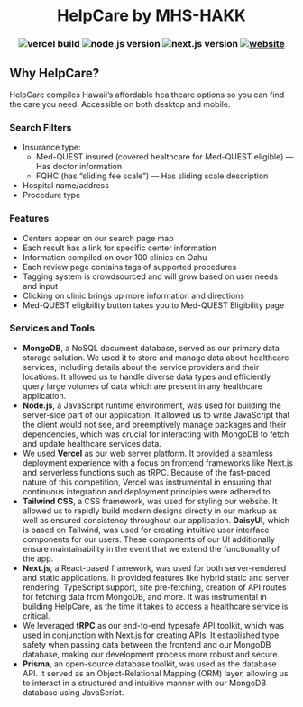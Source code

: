 
<h1 align="center">HelpCare by MHS-HAKK

<h3 align="center">
<img src="https://img.shields.io/badge/vercel_build-success-light_green?logo=vercel
" alt="vercel build"/>
<img src="https://img.shields.io/badge/node.js-20.9.0-026e00?logo=nodedotjs
" alt="node.js version"/>
<img src="https://img.shields.io/badge/next.js-14.0.2-000?logo=nextdotjs
" alt="next.js version"/>
<a href="https://mhs-hakk.vercel.app"><img src="https://img.shields.io/badge/mhs--hakk.vercel.app-blue
" alt="website"/></a>

## Why HelpCare?

HelpCare compiles Hawaii’s affordable healthcare options so you can find the care you need. Accessible on both desktop and mobile.

### Search Filters

- Insurance type:
  - Med-QUEST insured (covered healthcare for Med-QUEST eligible) &mdash; Has doctor information
  - FQHC (has “sliding fee scale”) &mdash; Has sliding scale description
- Hospital name/address
- Procedure type

### Features

- Centers appear on our search page map
- Each result has a link for specific center information
- Information compiled on over 100 clinics on Oahu
- Each review page contains tags of supported procedures
- Tagging system is crowdsourced and will grow based on user needs and input
- Clicking on clinic brings up more information and directions
- Med-QUEST eligibility button takes you to Med-QUEST Eligibility page

### Services and Tools

- **MongoDB**, a NoSQL document database, served as our primary data storage solution. We used it to store and manage data about healthcare services, including details about the service providers and their locations. It allowed us to handle diverse data types and efficiently query large volumes of data which are present in any healthcare application.
- **Node.js**, a JavaScript runtime environment, was used for building the server-side part of our application. It allowed us to write JavaScript that the client would not see, and preemptively manage packages and their dependencies, which was crucial for interacting with MongoDB to fetch and update healthcare services data.
- We used **Vercel** as our web server platform. It provided a seamless deployment experience with a focus on frontend frameworks like Next.js and serverless functions such as tRPC. Because of the fast-paced nature of this competition, Vercel was instrumental in ensuring that continuous integration and deployment principles were adhered to.
- **Tailwind CSS**, a CSS framework, was used for styling our website. It allowed us to rapidly build modern designs directly in our markup as well as ensured consistency throughout our application. **DaisyUI**, which is based on Tailwind, was used for creating intuitive user interface components for our users. These components of our UI additionally ensure maintainability in the event that we extend the functionality of the app.
- **Next.js**, a React-based framework, was used for both server-rendered and static applications. It provided features like hybrid static and server rendering, TypeScript support, site pre-fetching, creation of API routes for fetching data from MongoDB, and more. It was instrumental in building HelpCare, as the time it takes to access a healthcare service is critical.
- We leveraged **tRPC** as our end-to-end typesafe API toolkit, which was used in conjunction with Next.js for creating APIs. It established type safety when passing data between the frontend and our MongoDB database, making our development process more robust and secure.
- **Prisma**, an open-source database toolkit, was used as the database API. It served as an Object-Relational Mapping (ORM) layer, allowing us to interact in a structured and intuitive manner with our MongoDB database using JavaScript.
